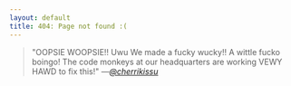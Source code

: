```yaml
---
layout: default
title: 404: Page not found :(
---
```


<blockquote>
"OOPSIE WOOPSIE!! Uwu We made a fucky wucky!! A wittle fucko boingo! The code monkeys at our headquarters are working VEWY HAWD to fix this!"  
<cite>—<a href="https://twitter.com/cherrikissu">@cherrikissu</a></cite>
</blockquote>
